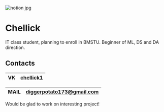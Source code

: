 

![notion jpg](https://github.com/chellick/chellick/assets/110192173/cc0abff4-fa75-4cf4-94f0-e2ad65252794)


# Chellick


IT class student, planning to enroll in BMSTU. 
Beginner of ML, DS and DA direction.

## Contacts


|  VK  | [chellick1](https://vk.com/chellick1) |
|------|---------------------------------------|

| MAIL | diggerpotato173@gmail.com             |
|------|---------------------------------------|

Would be glad to work on interesting project!
